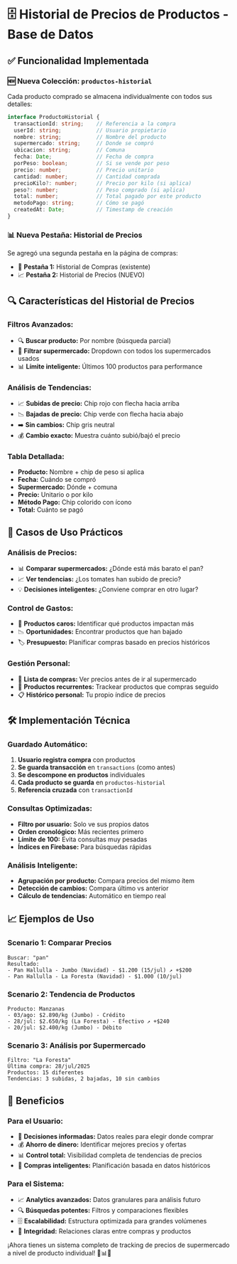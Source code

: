 # 🗄️ Historial de Precios de Productos - Base de Datos

## ✅ Funcionalidad Implementada

### 🆕 **Nueva Colección: `productos-historial`**
Cada producto comprado se almacena individualmente con todos sus detalles:

```typescript
interface ProductoHistorial {
  transactionId: string;    // Referencia a la compra
  userId: string;           // Usuario propietario
  nombre: string;           // Nombre del producto
  supermercado: string;     // Donde se compró
  ubicacion: string;        // Comuna
  fecha: Date;              // Fecha de compra
  porPeso: boolean;         // Si se vende por peso
  precio: number;           // Precio unitario
  cantidad: number;         // Cantidad comprada
  precioKilo?: number;      // Precio por kilo (si aplica)
  peso?: number;            // Peso comprado (si aplica)
  total: number;            // Total pagado por este producto
  metodoPago: string;       // Cómo se pagó
  createdAt: Date;          // Timestamp de creación
}
```

### 📊 **Nueva Pestaña: Historial de Precios**
Se agregó una segunda pestaña en la página de compras:
- 🧾 **Pestaña 1:** Historial de Compras (existente)
- 📈 **Pestaña 2:** Historial de Precios (NUEVO)

## 🔍 **Características del Historial de Precios**

### **Filtros Avanzados:**
- 🔍 **Buscar producto:** Por nombre (búsqueda parcial)
- 🏪 **Filtrar supermercado:** Dropdown con todos los supermercados usados
- 📊 **Límite inteligente:** Últimos 100 productos para performance

### **Análisis de Tendencias:**
- 📈 **Subidas de precio:** Chip rojo con flecha hacia arriba
- 📉 **Bajadas de precio:** Chip verde con flecha hacia abajo  
- ➡️ **Sin cambios:** Chip gris neutral
- 💰 **Cambio exacto:** Muestra cuánto subió/bajó el precio

### **Tabla Detallada:**
- **Producto:** Nombre + chip de peso si aplica
- **Fecha:** Cuándo se compró
- **Supermercado:** Dónde + comuna
- **Precio:** Unitario o por kilo
- **Método Pago:** Chip colorido con ícono
- **Total:** Cuánto se pagó

## 🎯 **Casos de Uso Prácticos**

### **Análisis de Precios:**
- 📊 **Comparar supermercados:** ¿Dónde está más barato el pan?
- 📈 **Ver tendencias:** ¿Los tomates han subido de precio?
- 💡 **Decisiones inteligentes:** ¿Conviene comprar en otro lugar?

### **Control de Gastos:**
- 🎯 **Productos caros:** Identificar qué productos impactan más
- 📉 **Oportunidades:** Encontrar productos que han bajado
- 🏷️ **Presupuesto:** Planificar compras basado en precios históricos

### **Gestión Personal:**
- 📝 **Lista de compras:** Ver precios antes de ir al supermercado
- 🔄 **Productos recurrentes:** Trackear productos que compras seguido
- 📋 **Histórico personal:** Tu propio índice de precios

## 🛠️ **Implementación Técnica**

### **Guardado Automático:**
1. **Usuario registra compra** con productos
2. **Se guarda transacción** en `transactions` (como antes)
3. **Se descompone en productos** individuales
4. **Cada producto se guarda** en `productos-historial`
5. **Referencia cruzada** con `transactionId`

### **Consultas Optimizadas:**
- **Filtro por usuario:** Solo ve sus propios datos
- **Orden cronológico:** Más recientes primero
- **Límite de 100:** Evita consultas muy pesadas
- **Índices en Firebase:** Para búsquedas rápidas

### **Análisis Inteligente:**
- **Agrupación por producto:** Compara precios del mismo ítem
- **Detección de cambios:** Compara último vs anterior
- **Cálculo de tendencias:** Automático en tiempo real

## 📈 **Ejemplos de Uso**

### **Scenario 1: Comparar Precios**
```
Buscar: "pan"
Resultado:
- Pan Hallulla - Jumbo (Navidad) - $1.200 (15/jul) ↗️ +$200
- Pan Hallulla - La Foresta (Navidad) - $1.000 (10/jul)
```

### **Scenario 2: Tendencia de Productos**
```
Producto: Manzanas
- 03/ago: $2.890/kg (Jumbo) - Crédito
- 28/jul: $2.650/kg (La Foresta) - Efectivo ↗️ +$240
- 20/jul: $2.400/kg (Jumbo) - Débito
```

### **Scenario 3: Análisis por Supermercado**
```
Filtro: "La Foresta"
Última compra: 28/jul/2025
Productos: 15 diferentes
Tendencias: 3 subidas, 2 bajadas, 10 sin cambios
```

## 🎉 **Beneficios**

### **Para el Usuario:**
- 🧠 **Decisiones informadas:** Datos reales para elegir donde comprar
- 💰 **Ahorro de dinero:** Identificar mejores precios y ofertas
- 📊 **Control total:** Visibilidad completa de tendencias de precios
- 🎯 **Compras inteligentes:** Planificación basada en datos históricos

### **Para el Sistema:**
- 📈 **Analytics avanzados:** Datos granulares para análisis futuro
- 🔍 **Búsquedas potentes:** Filtros y comparaciones flexibles
- 🗄️ **Escalabilidad:** Estructura optimizada para grandes volúmenes
- 🔗 **Integridad:** Relaciones claras entre compras y productos

¡Ahora tienes un sistema completo de tracking de precios de supermercado a nivel de producto individual! 🛒📊✨
